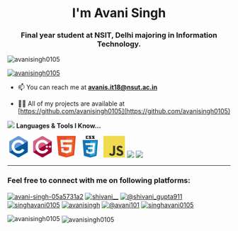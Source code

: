 <h1 align="center">I'm Avani Singh</h1>
<h3 align="center">Final year student at NSIT, Delhi majoring in Information Technology.</h3>

<p align="left"> <img src="https://komarev.com/ghpvc/?username=avanisingh0105&label=Profile%20views&color=0e75b6&style=flat" alt="avanisingh0105" /> </p>

<p align="left"> <a href="https://github.com/ryo-ma/github-profile-trophy"><img src="https://github-profile-trophy.vercel.app/?username=avanisingh0105" alt="avanisingh0105" /></a> </p>

- 📫 You can reach me at **avanis.it18@nsut.ac.in**

- 👨‍💻 All of my projects are available at [https://github.com/avanisingh0105](https://github.com/avanisingh0105)

<img src="https://media.giphy.com/media/ObNTw8Uzwy6KQ/giphy.gif" width="30px">&nbsp;**Languages & Tools I Know...**
<p align="left">
  

  <img height="50" src="https://raw.githubusercontent.com/devicons/devicon/master/icons/c/c-original.svg"> 
  <img height="50" src="https://raw.githubusercontent.com/devicons/devicon/master/icons/cplusplus/cplusplus-original.svg">
  <img height="50" src="https://raw.githubusercontent.com/devicons/devicon/master/icons/html5/html5-original.svg">
   <img height="50" src="https://raw.githubusercontent.com/devicons/devicon/master/icons/css3/css3-original-wordmark.svg">
  <img height="50" src="https://raw.githubusercontent.com/devicons/devicon/master/icons/javascript/javascript-original.svg"> 
   <img height="50" src="https://github.com/uannabi/-/blob/master/resource/git.svg"> 
  <img height="50" src="https://github.com/uannabi/-/blob/master/resource/linux-ar21.svg"> 

  <hr>


<h3 align="left">Feel free to connect with me on following platforms:</h3>
<p>
<a href="https://www.linkedin.com/in/avani-singh-05a5731a2/" target="blank"><img align="center" src="https://cdn.jsdelivr.net/npm/simple-icons@3.0.1/icons/linkedin.svg" alt="avani-singh-05a5731a2" height="30" width="40" /></a>
<a href="https://www.codechef.com/users/avanisingh" target="blank"><img align="center" src="https://cdn.jsdelivr.net/npm/simple-icons@3.1.0/icons/codechef.svg" alt="shivani__" height="30" width="40" /></a>
<a href="https://www.hackerrank.com/avanisingh" target="blank"><img align="center" src="https://cdn.jsdelivr.net/npm/simple-icons@3.0.1/icons/hackerrank.svg" alt="@shivani_gupta911" height="30" width="40" /></a>
<a href="https://codeforces.com/profile/singhavani0105" target="blank"><img align="center" src="https://cdn.jsdelivr.net/npm/simple-icons@3.0.1/icons/codeforces.svg" alt="singhavani0105" height="30" width="40" /></a>
<a href="https://leetcode.com/avanisingh/" target="blank"><img align="center" src="https://cdn.jsdelivr.net/npm/simple-icons@3.0.1/icons/leetcode.svg" alt="avanisingh" height="30" width="40" /></a>
<a href="http://www.hackerearth.com/@avani101" target="blank"><img align="center" src="https://cdn.jsdelivr.net/npm/simple-icons@3.0.1/icons/hackerearth.svg" alt="@avani101" height="30" width="40" /></a>
<a href="https://auth.geeksforgeeks.org/user/singhavani0105" target="blank"><img align="center" src="https://cdn.jsdelivr.net/npm/simple-icons@3.0.1/icons/geeksforgeeks.svg" alt="singhavani0105" height="30" width="40" /></a>
</p>

<p align="left"><img align="left" src="https://github-readme-stats.vercel.app/api/top-langs?username=avanisingh0105&show_icons=true&locale=en&layout=compact" alt="avanisingh0105" /></p>

<p align="left">&nbsp;<img align="center" src="https://github-readme-stats.vercel.app/api?username=avanisingh0105&show_icons=true&locale=en" alt="avanisingh0105" /></p>
